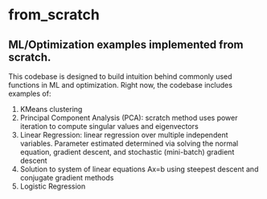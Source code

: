 # from_scratch
## ML/Optimization examples implemented from scratch.
 
 This codebase is designed to build intuition behind commonly used functions in ML and optimization.  Right now, the codebase includes examples of:
 <ol>
 <li>KMeans clustering</li>
 <li>Principal Component Analysis (PCA): scratch method uses power iteration to compute singular values and eigenvectors</li>
 <li>Linear Regression: linear regression over multiple independent variables.  Parameter estimated determined via solving the normal equation, gradient descent, and stochastic (mini-batch) gradient descent</li>
 <li>Solution to system of linear equations Ax=b using steepest descent and conjugate gradient methods</li>
 <li>Logistic Regression</li>
 </ol>

